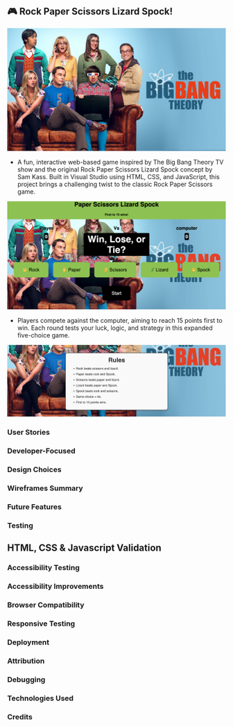 ## 🎮 Rock Paper Scissors Lizard Spock!

![image](images/thebigbang1.jpg)

- A fun, interactive web-based game inspired by The Big Bang Theory TV show and the original Rock Paper Scissors Lizard Spock concept by Sam Kass.
Built in Visual Studio using HTML, CSS, and JavaScript, this project brings a challenging twist to the classic Rock Paper Scissors game.

![image](images/homepage1.png)

- Players compete against the computer, aiming to reach 15 points first to win. Each round tests your luck, logic, and strategy in this expanded five-choice game.

![image](images/homepagerules.png)

### User Stories

### Developer-Focused

### Design Choices

### Wireframes Summary

### Future Features

### Testing

## HTML, CSS & Javascript Validation

### Accessibility Testing

### Accessibility Improvements

### Browser Compatibility

### Responsive Testing

### Deployment

### Attribution

### Debugging

### Technologies Used

### Credits